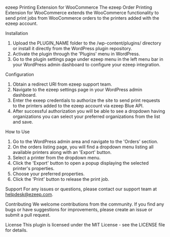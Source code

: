 ezeep Printing Extension for WooCommerce
The ezeep Order Printing Extension for WooCommerce extends the WooCommerce functionality to send print jobs from WooCommerce orders to the printers added with the ezeep account.

Installation
1.	Upload the PLUGIN_NAME folder to the /wp-content/plugins/ directory or install it directly from the WordPress plugin repository.
2.	Activate the plugin through the 'Plugins' menu in WordPress.
3.	Go to the plugin settings page under ezeep menu in the left menu bar in your WordPress admin dashboard to configure your ezeep integration.

Configuration
1.	Obtain a redirect URI from ezeep support team.
2.	Navigate to the ezeep settings page in your WordPress admin dashboard.
3.	Enter the exeep credentials to authorize the site to send print requests to the printers added to the ezeep account via ezeep Blue API.
4.	After successful authorization you will be able to see a dropdown having organizations you can select your preferred organizations from the list and save.

How to Use
1. Go to the WordPress admin area and navigate to the 'Orders' section.  
2. On the orders listing page, you will find a dropdown menu listing all available printers along with an 'Export' button.  
3. Select a printer from the dropdown menu.  
4. Click the 'Export' button to open a popup displaying the selected printer's properties. 
5. Choose your preferred properties.  
6. Click the 'Print' button to release the print job. 

Support
For any issues or questions, please contact our support team at helpdesk@ezeep.com.

Contributing
We welcome contributions from the community. If you find any bugs or have suggestions for improvements, please create an issue or submit a pull request.

License
This plugin is licensed under the MIT License - see the LICENSE file for details.

